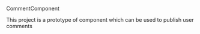 CommentComponent

This project is a prototype of component which can be used to publish user comments
